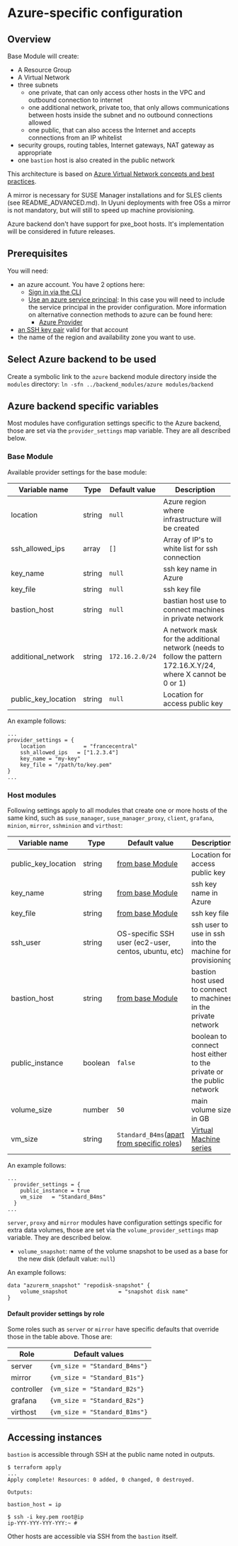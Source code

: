  # Azure-specific configuration

## Overview

Base Module will create:

- A Resource Group
- A Virtual Network
- three subnets
  - one private, that can only access other hosts in the VPC and outbound connection to internet
  - one additional network, private too, that only allows communications between hosts inside the subnet and no outbound connections allowed
  - one public, that can also access the Internet and accepts connections from an IP whitelist
- security groups, routing tables, Internet gateways, NAT gateway as appropriate
- one `bastion` host is also created in the public network

This architecture is based on [Azure Virtual Network concepts and best practices](https://docs.microsoft.com/en-us/azure/virtual-network/concepts-and-best-practices).

A mirror is necessary for SUSE Manager installations and for SLES clients (see README_ADVANCED.md).
In Uyuni deployments with free OSs a mirror is not mandatory, but will still to speed up machine provisioning.

Azure backend don't have support for pxe_boot hosts. It's implementation will be considered in future releases.

## Prerequisites

You will need:

- an azure account. You have 2 options here:
  - [Sign in via the CLI](https://docs.microsoft.com/en-us/cli/azure/authenticate-azure-cli)
  - [Use an azure service principal](https://docs.microsoft.com/en-us/azure/active-directory/develop/howto-create-service-principal-portal): In this case you will need to include the service principal in the provider configuration. More information on alternative connection methods to azure can be found here:
    - [Azure Provider](https://registry.terraform.io/providers/hashicorp/azurerm/latest/docs)
- [an SSH key pair](https://docs.microsoft.com/en-us/azure/virtual-machines/linux/mac-create-ssh-keys) valid for that account
- the name of the region and availability zone you want to use.

## Select Azure backend to be used

Create a symbolic link to the `azure` backend module directory inside the `modules` directory: `ln -sfn ../backend_modules/azure modules/backend `

## Azure backend specific variables

Most modules have configuration settings specific to the Azure backend, those are set via the `provider_settings` map variable. They are all described below.

### Base Module

Available provider settings for the base module:

| Variable name       | Type   | Default value   | Description                                                                                                     |
|---------------------|--------|-----------------|-----------------------------------------------------------------------------------------------------------------|
| location            | string | `null`          | Azure region where infrastructure will be created                                                               |
| ssh_allowed_ips     | array  | `[]`            | Array of IP's to white list for ssh connection                                                                  |
| key_name            | string | `null`          | ssh key name in Azure                                                                                           |
| key_file            | string | `null`          | ssh key file                                                                                                    |
| bastion_host        | string | `null`          | bastian host use to connect machines in private network                                                         |
| additional_network  | string | `172.16.2.0/24` | A network mask for the additional network (needs to follow the pattern 172.16.X.Y/24, where X cannot be 0 or 1) |
| public_key_location | string | `null`          | Location for access public key                                                                                  |

An example follows:

```hcl-terraform
...
provider_settings = {
    location            = "francecentral"
    ssh_allowed_ips   = ["1.2.3.4"]
    key_name = "my-key"
    key_file = "/path/to/key.pem"
}
...
```

### Host modules

Following settings apply to all modules that create one or more hosts of the same kind, such as `suse_manager`, `suse_manager_proxy`, `client`, `grafana`, `minion`, `mirror`, `sshminion` and `virthost`:

| Variable name       | Type     | Default value                                                    | Description                                                         |
|---------------------|----------|------------------------------------------------------------------|---------------------------------------------------------------------|
| public_key_location | string   | [from base Module](base-module)                                  | Location for access public key                                      |
| key_name            | string   | [from base Module](base-module)                                  | ssh key name in Azure                                               |
| key_file            | string   | [from base Module](base-module)                                  | ssh key file                                                        |
| ssh_user            | string   | OS-specific SSH user (ec2-user, centos, ubuntu, etc)             | ssh user to use in ssh into the machine for provisioning            |
| bastion_host        | string   | [from base Module](base-module)                                  | bastion host used to connect to machines in the private network     |
| public_instance     | boolean  | `false`                                                          | boolean to connect host either to the private or the public network |
| volume_size         | number   | `50`                                                             | main volume size in GB                                              |
| vm_size             | string   | `Standard_B4ms`([apart from specific roles](Default-values-by-role))  | [Virtual Machine series](https://azure.microsoft.com/en-us/pricing/details/virtual-machines/series/)  |

An example follows:

```hcl
...
  provider_settings = {
    public_instance = true
    vm_size   = "Standard_B4ms"
  }
...
```

`server`, `proxy` and `mirror` modules have configuration settings specific for extra data volumes, those are set via the `volume_provider_settings` map variable. They are described below.

- `volume_snapshot`: name of the volume snapshot to be used as a base for the new disk (default value: `null`)

 An example follows:

 ``` hcl
 data "azurerm_snapshot" "repodisk-snapshot" {
     volume_snapshot                = "snapshot disk name"
 }
```

#### Default provider settings by role

Some roles such as `server` or `mirror` have specific defaults that override those in the table above. Those are:

| Role         | Default values                |
|--------------|-------------------------------|
| server       | `{vm_size = "Standard_B4ms"}` |
| mirror       | `{vm_size = "Standard_B1s"}`  |
| controller   | `{vm_size = "Standard_B2s"}`  |
| grafana      | `{vm_size = "Standard_B2s"}`  |
| virthost     | `{vm_size = "Standard_B1ms"}` |

## Accessing instances

`bastion` is accessible through SSH at the public name noted in outputs.

```
$ terraform apply
...
Apply complete! Resources: 0 added, 0 changed, 0 destroyed.

Outputs:

bastion_host = ip

$ ssh -i key.pem root@ip
ip-YYY-YYY-YYY-YYY:~ #
```

Other hosts are accessible via SSH from the `bastion` itself.
